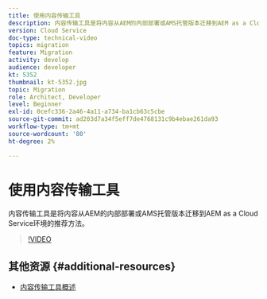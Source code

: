 ```yaml
---
title: 使用内容传输工具
description: 内容传输工具是将内容从AEM的内部部署或AMS托管版本迁移到AEM as a Cloud Service环境的推荐方法。
version: Cloud Service
doc-type: technical-video
topics: migration
feature: Migration
activity: develop
audience: developer
kt: 5352
thumbnail: kt-5352.jpg
topic: Migration
role: Architect, Developer
level: Beginner
exl-id: 0cefc336-2a46-4a11-a734-ba1cb63c5cbe
source-git-commit: ad203d7a34f5eff7de4768131c9b4ebae261da93
workflow-type: tm+mt
source-wordcount: '80'
ht-degree: 2%

---
```


# 使用内容传输工具

内容传输工具是将内容从AEM的内部部署或AMS托管版本迁移到AEM as a Cloud Service环境的推荐方法。

>[!VIDEO](https://video.tv.adobe.com/v/35460/?quality=12&learn=on)

## 其他资源 {#additional-resources}

* [内容传输工具概述](https://experienceleague.adobe.com/docs/experience-manager-cloud-service/moving/cloud-migration/content-transfer-tool/overview-content-transfer-tool.html)
